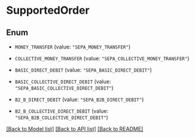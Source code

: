 # SupportedOrder

## Enum


* `MONEY_TRANSFER` (value: `"SEPA_MONEY_TRANSFER"`)

* `COLLECTIVE_MONEY_TRANSFER` (value: `"SEPA_COLLECTIVE_MONEY_TRANSFER"`)

* `BASIC_DIRECT_DEBIT` (value: `"SEPA_BASIC_DIRECT_DEBIT"`)

* `BASIC_COLLECTIVE_DIRECT_DEBIT` (value: `"SEPA_BASIC_COLLECTIVE_DIRECT_DEBIT"`)

* `B2_B_DIRECT_DEBIT` (value: `"SEPA_B2B_DIRECT_DEBIT"`)

* `B2_B_COLLECTIVE_DIRECT_DEBIT` (value: `"SEPA_B2B_COLLECTIVE_DIRECT_DEBIT"`)


[[Back to Model list]](../README.md#documentation-for-models) [[Back to API list]](../README.md#documentation-for-api-endpoints) [[Back to README]](../README.md)


